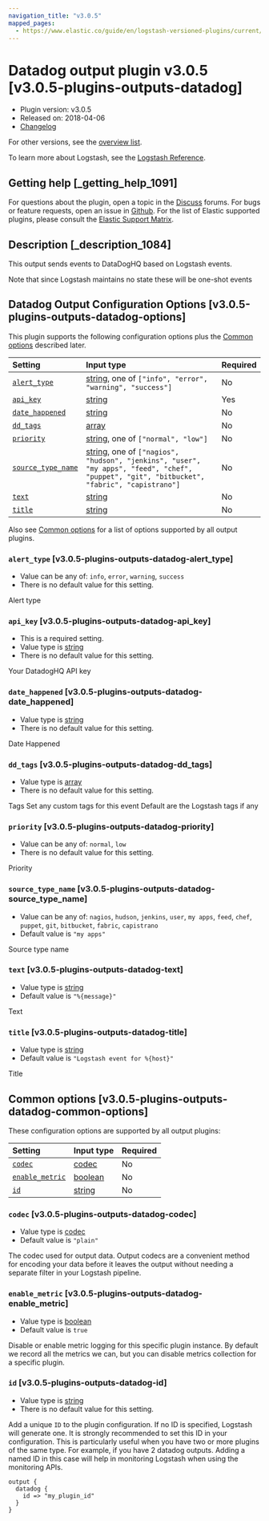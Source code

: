 ```yaml
---
navigation_title: "v3.0.5"
mapped_pages:
  - https://www.elastic.co/guide/en/logstash-versioned-plugins/current/v3.0.5-plugins-outputs-datadog.html
---
```


# Datadog output plugin v3.0.5 [v3.0.5-plugins-outputs-datadog]

* Plugin version: v3.0.5
* Released on: 2018-04-06
* [Changelog](https://github.com/logstash-plugins/logstash-output-datadog/blob/v3.0.5/CHANGELOG.md)

For other versions, see the [overview list](output-datadog-index.md).

To learn more about Logstash, see the [Logstash Reference](https://www.elastic.co/guide/en/logstash/current/index.html).

## Getting help [_getting_help_1091]

For questions about the plugin, open a topic in the [Discuss](http://discuss.elastic.co) forums. For bugs or feature requests, open an issue in [Github](https://github.com/logstash-plugins/logstash-output-datadog). For the list of Elastic supported plugins, please consult the [Elastic Support Matrix](https://www.elastic.co/support/matrix#matrix_logstash_plugins).

## Description [_description_1084]

This output sends events to DataDogHQ based on Logstash events.

Note that since Logstash maintains no state these will be one-shot events

## Datadog Output Configuration Options [v3.0.5-plugins-outputs-datadog-options]

This plugin supports the following configuration options plus the [Common options](v3-0-5-plugins-outputs-datadog.md#v3.0.5-plugins-outputs-datadog-common-options) described later.

| Setting | Input type | Required |
| :- | :- | :- |
| [`alert_type`](v3-0-5-plugins-outputs-datadog.md#v3.0.5-plugins-outputs-datadog-alert_type) | [string](/lsr/value-types.md#string), one of `["info", "error", "warning", "success"]` | No |
| [`api_key`](v3-0-5-plugins-outputs-datadog.md#v3.0.5-plugins-outputs-datadog-api_key) | [string](/lsr/value-types.md#string) | Yes |
| [`date_happened`](v3-0-5-plugins-outputs-datadog.md#v3.0.5-plugins-outputs-datadog-date_happened) | [string](/lsr/value-types.md#string) | No |
| [`dd_tags`](v3-0-5-plugins-outputs-datadog.md#v3.0.5-plugins-outputs-datadog-dd_tags) | [array](/lsr/value-types.md#array) | No |
| [`priority`](v3-0-5-plugins-outputs-datadog.md#v3.0.5-plugins-outputs-datadog-priority) | [string](/lsr/value-types.md#string), one of `["normal", "low"]` | No |
| [`source_type_name`](v3-0-5-plugins-outputs-datadog.md#v3.0.5-plugins-outputs-datadog-source_type_name) | [string](/lsr/value-types.md#string), one of `["nagios", "hudson", "jenkins", "user", "my apps", "feed", "chef", "puppet", "git", "bitbucket", "fabric", "capistrano"]` | No |
| [`text`](v3-0-5-plugins-outputs-datadog.md#v3.0.5-plugins-outputs-datadog-text) | [string](/lsr/value-types.md#string) | No |
| [`title`](v3-0-5-plugins-outputs-datadog.md#v3.0.5-plugins-outputs-datadog-title) | [string](/lsr/value-types.md#string) | No |

Also see [Common options](v3-0-5-plugins-outputs-datadog.md#v3.0.5-plugins-outputs-datadog-common-options) for a list of options supported by all output plugins.

### `alert_type` [v3.0.5-plugins-outputs-datadog-alert_type]

* Value can be any of: `info`, `error`, `warning`, `success`
* There is no default value for this setting.

Alert type

### `api_key` [v3.0.5-plugins-outputs-datadog-api_key]

* This is a required setting.
* Value type is [string](/lsr/value-types.md#string)
* There is no default value for this setting.

Your DatadogHQ API key

### `date_happened` [v3.0.5-plugins-outputs-datadog-date_happened]

* Value type is [string](/lsr/value-types.md#string)
* There is no default value for this setting.

Date Happened

### `dd_tags` [v3.0.5-plugins-outputs-datadog-dd_tags]

* Value type is [array](/lsr/value-types.md#array)
* There is no default value for this setting.

Tags Set any custom tags for this event Default are the Logstash tags if any

### `priority` [v3.0.5-plugins-outputs-datadog-priority]

* Value can be any of: `normal`, `low`
* There is no default value for this setting.

Priority

### `source_type_name` [v3.0.5-plugins-outputs-datadog-source_type_name]

* Value can be any of: `nagios`, `hudson`, `jenkins`, `user`, `my apps`, `feed`, `chef`, `puppet`, `git`, `bitbucket`, `fabric`, `capistrano`
* Default value is `"my apps"`

Source type name

### `text` [v3.0.5-plugins-outputs-datadog-text]

* Value type is [string](/lsr/value-types.md#string)
* Default value is `"%{message}"`

Text

### `title` [v3.0.5-plugins-outputs-datadog-title]

* Value type is [string](/lsr/value-types.md#string)
* Default value is `"Logstash event for %{host}"`

Title

## Common options [v3.0.5-plugins-outputs-datadog-common-options]

These configuration options are supported by all output plugins:

| Setting | Input type | Required |
| :- | :- | :- |
| [`codec`](v3-0-5-plugins-outputs-datadog.md#v3.0.5-plugins-outputs-datadog-codec) | [codec](/lsr/value-types.md#codec) | No |
| [`enable_metric`](v3-0-5-plugins-outputs-datadog.md#v3.0.5-plugins-outputs-datadog-enable_metric) | [boolean](/lsr/value-types.md#boolean) | No |
| [`id`](v3-0-5-plugins-outputs-datadog.md#v3.0.5-plugins-outputs-datadog-id) | [string](/lsr/value-types.md#string) | No |

### `codec` [v3.0.5-plugins-outputs-datadog-codec]

* Value type is [codec](/lsr/value-types.md#codec)
* Default value is `"plain"`

The codec used for output data. Output codecs are a convenient method for encoding your data before it leaves the output without needing a separate filter in your Logstash pipeline.

### `enable_metric` [v3.0.5-plugins-outputs-datadog-enable_metric]

* Value type is [boolean](/lsr/value-types.md#boolean)
* Default value is `true`

Disable or enable metric logging for this specific plugin instance. By default we record all the metrics we can, but you can disable metrics collection for a specific plugin.

### `id` [v3.0.5-plugins-outputs-datadog-id]

* Value type is [string](/lsr/value-types.md#string)
* There is no default value for this setting.

Add a unique `ID` to the plugin configuration. If no ID is specified, Logstash will generate one. It is strongly recommended to set this ID in your configuration. This is particularly useful when you have two or more plugins of the same type. For example, if you have 2 datadog outputs. Adding a named ID in this case will help in monitoring Logstash when using the monitoring APIs.

```
output {
  datadog {
    id => "my_plugin_id"
  }
}
```
